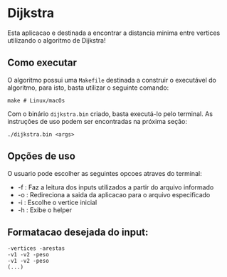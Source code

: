 # Dijkstra
Esta aplicacao e destinada a encontrar a distancia minima entre vertices utilizando o algoritmo de Dijkstra!

## Como executar
O algoritmo possui uma `Makefile` destinada a construir o executável do algoritmo, para isto, basta utilizar o seguinte comando:
```
make # Linux/macOs
```

Com o binário `dijkstra.bin` criado, basta executá-lo pelo terminal. As instruções de uso podem ser encontradas na próxima seção:
```
./dijkstra.bin <args>
```

## Opções de uso
O usuario pode escolher as seguintes opcoes atraves do terminal:
- -f <arquivo> : Faz a leitura dos inputs utilizados a partir do arquivo informado
- -o <arquivo> : Redireciona a saida da aplicacao para o arquivo especificado
- -i <vertice> : Escolhe o vertice inicial
- -h           : Exibe o helper

## Formatacao desejada do input:
```
-vertices -arestas
-v1 -v2 -peso
-v1 -v2 -peso
(...)
```
